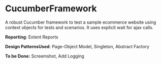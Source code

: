# CucumberFramework
A robust Cucumber framework to test a sample ecommerce website using context objects for tests and scenarios. It uses explicit wait for ajax calls.

**Reporting**: Extent Reports

**Design PatternsUsed**: Page-Object Model, Singleton, Abstract Factory

**To be Done:** Screemshot, Add Logging
